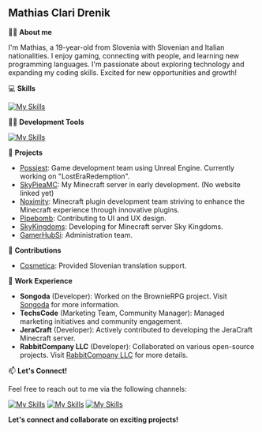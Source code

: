 ## Mathias Clari Drenik

🙋‍♂️ **About me**

I'm Mathias, a 19-year-old from Slovenia with Slovenian and Italian nationalities. I enjoy gaming, connecting with people, and learning new programming languages. I'm passionate about exploring technology and expanding my coding skills. Excited for new opportunities and growth!


💻 **Skills**

[![My Skills](https://skillicons.dev/icons?i=java,javascript,typescript,nodejs,react,vite,mysql,sqlite,css,html,git,md)](https://skillicons.dev)

👨‍💻 **Development Tools**

[![My Skills](https://skillicons.dev/icons?i=vscode,idea,visualstudio)](https://skillicons.dev)

🔭 **Projects**

- [Possiest](https://possiest.com): Game development team using Unreal Engine. Currently working on "LostEraRedemption".
- [SkyPieaMC](https://github.com/MathiasClari): My Minecraft server in early development. (No website linked yet)
- [Noximity](https://noximity.com): Minecraft plugin development team striving to enhance the Minecraft experience through innovative plugins.
- [Pipebomb](https://pipebomb.net): Contributing to UI and UX design.
- [SkyKingdoms](https://discord.gg/buruwhmRFr): Developing for Minecraft server Sky Kingdoms.
- [GamerHubSi](https://discord.gg/YcPU2McHtR): Administration team.

🌟 **Contributions**

- [Cosmetica](https://cosmetica.cc): Provided Slovenian translation support.

💼 **Work Experience**

- **Songoda** (Developer): Worked on the BrownieRPG project. Visit [Songoda](https://songoda.com) for more information.
- **TechsCode** (Marketing Team, Community Manager): Managed marketing initiatives and community engagement.
- **JeraCraft** (Developer): Actively contributed to developing the JeraCraft Minecraft server.
- **RabbitCompany LLC** (Developer): Collaborated on various open-source projects. Visit [RabbitCompany LLC](https://rabbit-company.com) for more details.

📫 **Let's Connect!**

Feel free to reach out to me via the following channels:

[![My Skills](https://skillicons.dev/icons?i=twitter)](https://twitter.com/matonsocials)
[![My Skills](https://skillicons.dev/icons?i=instagram)](https://instagram.com/matonsocial)
[![My Skills](https://skillicons.dev/icons?i=discord)](https://discord.gg/UnV3qc9pp9)

**Let's connect and collaborate on exciting projects!**
